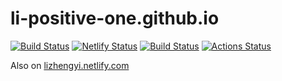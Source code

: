 # li-positive-one.github.io

[![Build Status](https://travis-ci.com/li-positive-one/li-positive-one.github.io.svg?branch=docs)](https://travis-ci.com/li-positive-one/li-positive-one.github.io)  [![Netlify Status](https://api.netlify.com/api/v1/badges/67c53302-27a4-4c57-843e-6d055e0f5b5c/deploy-status)](https://app.netlify.com/sites/lizhengyi/deploys)  [![Build Status](https://dev.azure.com/lizhengyipku/lizhengyipku/_apis/build/status/li-positive-one.li-positive-one.github.io?branchName=docs)](https://dev.azure.com/lizhengyipku/lizhengyipku/_build/latest?definitionId=2&branchName=docs)  [![Actions Status](https://github.com/li-positive-one/li-positive-one.github.io/workflows/Hexo/badge.svg)](https://github.com/li-positive-one/li-positive-one.github.io/actions)


Also on [lizhengyi.netlify.com](https://lizhengyi.netlify.com)

